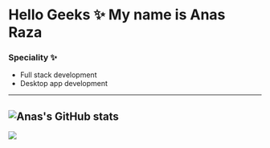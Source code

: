 <h1>
Hello Geeks ✨ My name is Anas Raza
</h1>

<h3>
Speciality ✨
</h3>

* Full stack development
* Desktop app development
--------------------------

![Anas's GitHub stats](https://github-readme-stats.vercel.app/api?username=anas-dew&hide=contribs,prs,issues&show_icons=true&theme=radical)
--------------------------
<a href="https://github.com/Anas-Dew">
  <img align="center" src="https://github-readme-stats.vercel.app/api/top-langs/?username=anas-dew&layout=compact&theme=radical"/>
</a>
